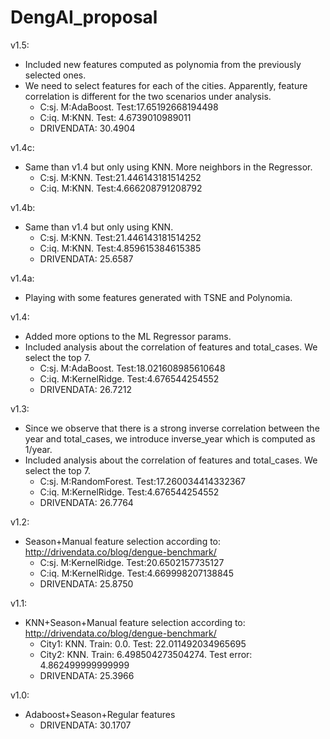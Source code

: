 # DengAI_proposal

v1.5:
* Included new features computed as polynomia from the previously selected ones.
* We need to select features for each of the cities. Apparently, feature correlation is different for the two scenarios under analysis.
  * C:sj. M:AdaBoost. Test:17.65192668194498
  * C:iq. M:KNN. Test: 4.6739010989011
  * DRIVENDATA: 30.4904

v1.4c:
* Same than v1.4 but only using KNN. More neighbors in the Regressor.
  * C:sj. M:KNN. Test:21.446143181514252
  * C:iq. M:KNN. Test:4.666208791208792

v1.4b:
* Same than v1.4 but only using KNN.
  * C:sj. M:KNN. Test:21.446143181514252
  * C:iq. M:KNN. Test:4.859615384615385
  * DRIVENDATA: 25.6587

v1.4a:
* Playing with some features generated with TSNE and Polynomia.

v1.4:
* Added more options to the ML Regressor params.
* Included analysis about the correlation of features and total_cases. We select the top 7. 
  * C:sj. M:AdaBoost. Test:18.021608985610648
  * C:iq. M:KernelRidge. Test:4.676544254552
  * DRIVENDATA: 26.7212

v1.3:
* Since we observe that there is a strong inverse correlation between the year and total_cases, we introduce inverse_year which is computed as 1/year.
* Included analysis about the correlation of features and total_cases. We select the top 7. 
  * C:sj. M:RandomForest. Test:17.260034414332367
  * C:iq. M:KernelRidge. Test:4.676544254552
  * DRIVENDATA: 26.7764

v1.2: 
* Season+Manual feature selection according to: http://drivendata.co/blog/dengue-benchmark/
  * C:sj. M:KernelRidge. Test:20.6502157735127
  * C:iq. M:KernelRidge. Test:4.669998207138845
  * DRIVENDATA: 25.8750

v1.1:
* KNN+Season+Manual feature selection according to: http://drivendata.co/blog/dengue-benchmark/
  * City1: KNN. Train: 0.0. Test: 22.011492034965695
  * City2: KNN. Train: 6.498504273504274. Test error: 4.862499999999999
  * DRIVENDATA: 25.3966

v1.0:
* Adaboost+Season+Regular features
  * DRIVENDATA: 30.1707
